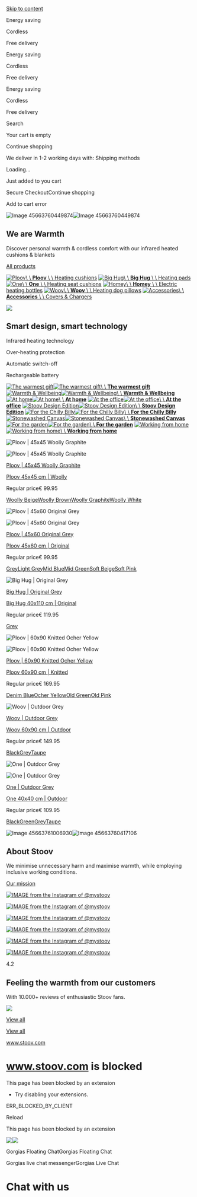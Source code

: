 [Skip to content](https://www.stoov.com/#MainContent)

Energy saving


Cordless


Free delivery


Energy saving


Cordless


Free delivery


Energy saving


Cordless


Free delivery


Search

Your cart is empty

Continue shopping

We deliver in 1-2 working days with:
Shipping methods

Loading...

Just added to you cart

Secure CheckoutContinue shopping

Add to cart error

![Image 45663760449874](https://www.stoov.com/cdn/shop/files/STOOV_thuiscomfort_2024-7509.png?v=1714653812&width=3000)![Image 45663760449874](https://www.stoov.com/cdn/shop/files/STOOV_thuiscomfort_2024-7509.png?v=1714653812&width=1440)

## We are Warmth

Discover personal warmth & cordless comfort with our infrared heated cushions & blankets

[All products](https://www.stoov.com/collections/all-products)

[![Ploov](https://www.stoov.com/cdn/shop/files/HP_tile_Ploov.webp?v=1717490212&width=840)\\
\\
**Ploov** \\
\\
Heating cushions](https://www.stoov.com/collections/ploov-heated-cushions) [![Big Hug](https://www.stoov.com/cdn/shop/files/Untitled_design_1.png?v=1717578518&width=840)\\
\\
**Big Hug** \\
\\
Heating pads](https://www.stoov.com/collections/big-hug-heating-pads) [![One](https://www.stoov.com/cdn/shop/files/One_Velvet_JuniperBlue_HR.webp?v=1712921057&width=840)\\
\\
**One** \\
\\
Heating seat cushions](https://www.stoov.com/collections/one-heated-seat-cushion) [![Homey](https://www.stoov.com/cdn/shop/files/Homey_Grey_Original_HR.png?v=1700581222&width=840)\\
\\
**Homey** \\
\\
Electric heating bottles](https://www.stoov.com/collections/homey-electric-hot-water-bottle) [![Woov](https://www.stoov.com/cdn/shop/collections/Woov_Woolly_Beige_PDP.png?v=1690974173&width=840)\\
\\
**Woov** \\
\\
Heating dog pillows](https://www.stoov.com/collections/woov) [![Accessories](https://www.stoov.com/cdn/shop/files/Covers_Acc_2.png?v=1713776696&width=840)\\
\\
**Accessories** \\
\\
Covers & Chargers](https://www.stoov.com/collections/covers-accessories)

![](https://www.stoov.com/cdn/shop/files/preview_images/a968cf90e2ec429ab395bf55de822b74.thumbnail.0000000000_2048x.jpg?v=1718786252)

## Smart design, smart technology

Infrared heating technology


Over-heating protection


Automatic switch-off


Rechargeable battery


[![The warmest gift](https://www.stoov.com/cdn/shop/files/Stoov_23_Gifting_GreenSofa_Ploovs_Velvet_Woolly_lowres.jpg?v=1699975168&width=640)![The warmest gift](https://www.stoov.com/cdn/shop/files/Stoov_23_Gifting_GreenSofa_Ploovs_Velvet_Woolly_lowres.jpg?v=1699975168&width=520)\\
\\
**The warmest gift**](https://www.stoov.com/pages/the-warmest-gift-for-the-cold-days) [![Warmth & Wellbeing](https://www.stoov.com/cdn/shop/files/STOOV_wellbeing_2024-7013.jpg?v=1736175039&width=640)![Warmth & Wellbeing](https://www.stoov.com/cdn/shop/files/STOOV_wellbeing_2024-7013.jpg?v=1736175039&width=520)\\
\\
**Warmth & Wellbeing**](https://www.stoov.com/pages/the-art-of-cocooning) [![At home](https://www.stoov.com/cdn/shop/files/STOOV_wellbeing_2024-7556.png?v=1714653812&width=640)![At home](https://www.stoov.com/cdn/shop/files/STOOV_wellbeing_2024-7556.png?v=1714653812&width=520)\\
\\
**At home**](https://www.stoov.com/collections/at-home) [![At the office](https://www.stoov.com/cdn/shop/files/STOOV_thuiswerken_2024-7223.png?v=1714653811&width=640)![At the office](https://www.stoov.com/cdn/shop/files/STOOV_thuiswerken_2024-7223.png?v=1714653811&width=520)\\
\\
**At the office**](https://www.stoov.com/collections/office) [![Stoov Design Edition](https://www.stoov.com/cdn/shop/files/Stoov_ByBorre_LR_nr-15.jpg?v=1705065186&width=640)![Stoov Design Edition](https://www.stoov.com/cdn/shop/files/Stoov_ByBorre_LR_nr-15.jpg?v=1705065186&width=520)\\
\\
**Stoov Design Edition**](https://www.stoov.com/pages/byborre) [![For the Chilly Billy](https://www.stoov.com/cdn/shop/files/Stoov_outdoor_frosty_table_1.jpg?v=1690969611&width=640)![For the Chilly Billy](https://www.stoov.com/cdn/shop/files/Stoov_outdoor_frosty_table_1.jpg?v=1690969611&width=520)\\
\\
**For the Chilly Billy**](https://www.stoov.com/pages/for-the-chilly-billies) [![Stonewashed Canvas](https://www.stoov.com/cdn/shop/files/Stoov_buiten_naarbuiten_vuurtje-8228.png?v=1714653797&width=640)![Stonewashed Canvas](https://www.stoov.com/cdn/shop/files/Stoov_buiten_naarbuiten_vuurtje-8228.png?v=1714653797&width=520)\\
\\
**Stonewashed Canvas**](https://www.stoov.com/collections/stonewashed-canvas) [![For the garden](https://www.stoov.com/cdn/shop/files/Stoov_buiten_naarbuiten_vuurtje-6818_1_1.png?v=1714654842&width=640)![For the garden](https://www.stoov.com/cdn/shop/files/Stoov_buiten_naarbuiten_vuurtje-6818_1_1.png?v=1714654842&width=520)\\
\\
**For the garden**](https://www.stoov.com/collections/garden) [![Working from home](https://www.stoov.com/cdn/shop/files/21_07-Stoov-11._thuiswerken_op_de_bank_071_BEW_RGB_LR.jpg?v=1631690216&width=640)![Working from home](https://www.stoov.com/cdn/shop/files/21_07-Stoov-11._thuiswerken_op_de_bank_071_BEW_RGB_LR.jpg?v=1631690216&width=520)\\
\\
**Working from home**](https://www.stoov.com/collections/working-from-home)

![Ploov | 45x45 Woolly Graphite](https://www.stoov.com/cdn/shop/files/Ploov_45x45_WoollyGraphite_LR.png?v=1696944788&width=768)

![Ploov | 45x45 Woolly Graphite](https://www.stoov.com/cdn/shop/files/Ploov_4545_Woolly_Graphite_Plus_HR_d623a20c-7046-4c6e-b409-7351746bdadf.jpg?v=1719469740&width=1200)

[Ploov | 45x45 Woolly Graphite](https://www.stoov.com/products/ploov-45x45-woolly-graphite)

[Ploov 45x45 cm \| Woolly](https://www.stoov.com/products/ploov-45x45-woolly-graphite)

Regular price€ 99.95

[Woolly Beige](https://www.stoov.com/products/ploov-45x45-woolly-beige "Woolly Beige")[Woolly Brown](https://www.stoov.com/products/ploov-45x45-woolly-brown "Woolly Brown")[Woolly Graphite](https://www.stoov.com/products/ploov-45x45-woolly-graphite "Woolly Graphite")[Woolly White](https://www.stoov.com/products/ploov-45x45-woolly-white "Woolly White")

![Ploov | 45x60 Original Grey](https://www.stoov.com/cdn/shop/files/Stoov_Ploov_45x60_Original_DarkGrey_HR.png?v=1700815563&width=1200)

![Ploov | 45x60 Original Grey](https://www.stoov.com/cdn/shop/products/Ploov_60_Original_Grey_1x1_8d8ccefc-378b-4667-8495-8ca941175320.png?v=1718784381&width=1200)

[Ploov | 45x60 Original Grey](https://www.stoov.com/products/ploov-45x60-original-grey)

[Ploov 45x60 cm \| Original](https://www.stoov.com/products/ploov-45x60-original-grey)

Regular price€ 99.95

[Grey](https://www.stoov.com/products/ploov-45x60-original-grey "Grey")[Light Grey](https://www.stoov.com/products/ploov-45x60-original-melange-light-grey "Light Grey")[Mid Blue](https://www.stoov.com/products/ploov-45x60-original-melange-mid-blue "Mid Blue")[Mid Green](https://www.stoov.com/products/ploov-45x60-original-melange-mid-green "Mid Green")[Soft Beige](https://www.stoov.com/products/ploov-45x60-original-melange-soft-beige "Soft Beige")[Soft Pink](https://www.stoov.com/products/ploov-45x60-original-melange-soft-pink "Soft Pink")

![Big Hug | Original Grey](https://www.stoov.com/cdn/shop/files/BigHugoriginalgrey_3087e955-d66f-45af-88e9-403cc9e91376.png?v=1693905032&width=768)

[Big Hug | Original Grey](https://www.stoov.com/products/big-hug-original-grey)

[Big Hug 40x110 cm \| Original](https://www.stoov.com/products/big-hug-original-grey)

Regular price€ 119.95

[Grey](https://www.stoov.com/products/big-hug-original-grey "Grey")

![Ploov | 60x90 Knitted Ocher Yellow](https://www.stoov.com/cdn/shop/files/Stoov_Ploov_60x90_Knitted_Ocher_Yellow_HR.png?v=1700816695&width=1200)

![Ploov | 60x90 Knitted Ocher Yellow](https://www.stoov.com/cdn/shop/products/Ploov_90_Knitted_Ocher-Yellow_1x1_398ee133-4095-472a-b64f-5503689fa0b3.png?v=1719473083&width=1200)

[Ploov | 60x90 Knitted Ocher Yellow](https://www.stoov.com/products/ploov-60x90-knitted-ocher-yellow)

[Ploov 60x90 cm \| Knitted](https://www.stoov.com/products/ploov-60x90-knitted-ocher-yellow)

Regular price€ 169.95

[Denim Blue](https://www.stoov.com/products/ploov-60x90-knitted-denim-blue "Denim Blue")[Ocher Yellow](https://www.stoov.com/products/ploov-60x90-knitted-ocher-yellow "Ocher Yellow")[Old Green](https://www.stoov.com/products/ploov-60x90-knitted-old-green "Old Green")[Old Pink](https://www.stoov.com/products/ploov-60x90-knitted-old-pink "Old Pink")

![Woov | Outdoor Grey](https://www.stoov.com/cdn/shop/files/Woovoutdoorgrey.png?v=1694000661&width=1200)

[Woov | Outdoor Grey](https://www.stoov.com/products/woov-outdoor-grey)

[Woov 60x90 cm \| Outdoor](https://www.stoov.com/products/woov-outdoor-grey)

Regular price€ 149.95

[Black](https://www.stoov.com/products/woov-outdoor-black "Black")[Grey](https://www.stoov.com/products/woov-outdoor-grey "Grey")[Taupe](https://www.stoov.com/products/woov-outdoor-taupe "Taupe")

![One | Outdoor Grey](https://www.stoov.com/cdn/shop/products/One_45x45_Outdoor_Grey_2_LR.png?v=1691658322&width=1200)

![One | Outdoor Grey](https://www.stoov.com/cdn/shop/products/One_Outdoor_Grey_1x1_29dd345e-e379-42bc-853e-7b9aae007f44.png?v=1719469164&width=1200)

[One | Outdoor Grey](https://www.stoov.com/products/one-outdoor-grey)

[One 40x40 cm \| Outdoor](https://www.stoov.com/products/one-outdoor-grey)

Regular price€ 109.95

[Black](https://www.stoov.com/products/one-outdoor-black "Black")[Green](https://www.stoov.com/products/one-outdoor-green "Green")[Grey](https://www.stoov.com/products/one-outdoor-grey "Grey")[Taupe](https://www.stoov.com/products/one-outdoor-taupe "Taupe")

![Image 45663761006930](https://www.stoov.com/cdn/shop/files/STOOV_opdebank_2024-6786.png?v=1714653813&width=3000)![Image 45663760417106](https://www.stoov.com/cdn/shop/files/STOOV_thuiscomfort_2024-7109.png?v=1714653812&width=1440)

## About Stoov

We minimise unnecessary harm and maximise warmth, while employing inclusive working conditions.

[Our mission](https://www.stoov.com/pages/sustainability)

[![IMAGE from the Instagram of @mystoov](https://scontent-fra3-2.cdninstagram.com/v/t51.75761-15/499670234_18342753967084588_8578233802050780280_n.jpg?stp=dst-jpg_e35_tt6&_nc_cat=104&ccb=7-5&_nc_sid=18de74&_nc_ohc=P_UvOShQbPkQ7kNvwEv50dn&_nc_oc=AdmDopDXVmw1eVGWuLC-HE-XsLYBANe-5xaa93TCkoSkl4uq4LLQk0GvXWY--uj7VancEsrJ1zMtfVKAZZuh8WA8&_nc_zt=23&_nc_ht=scontent-fra3-2.cdninstagram.com&edm=AM6HXa8EAAAA&_nc_gid=l-BZWy8c4ZsW0ZwbaCB_Bw&oh=00_AfJHyHYnW5KDN5okc8abTf1cUyWhKQaNgZIIydU2EITEyg&oe=6834E4DA)](https://www.instagram.com/p/DJ3wwXJN0LU/)

[![IMAGE from the Instagram of @mystoov](https://scontent-fra5-1.cdninstagram.com/v/t51.75761-15/498936119_18342416647084588_5471083782161584813_n.jpg?stp=dst-jpg_e35_tt6&_nc_cat=102&ccb=7-5&_nc_sid=18de74&_nc_ohc=9-p3eaJIe9MQ7kNvwGm_-ZI&_nc_oc=Adn_8Tvpn-cVvxo2Onod_KDBsWeL5r-1h-WD0BSpQocyPkUaxnZOHX5EahsN2X7932TYgER6JagbkCALwP9JWWTc&_nc_zt=23&_nc_ht=scontent-fra5-1.cdninstagram.com&edm=AM6HXa8EAAAA&_nc_gid=l-BZWy8c4ZsW0ZwbaCB_Bw&oh=00_AfI0Pnf43oGr1sLvD95Zl4ZgleOvt6SL67_buxUmoUM1Xw&oe=6834BCA3)](https://www.instagram.com/p/DJwCZ9RNeMK/)

[![IMAGE from the Instagram of @mystoov](https://scontent-fra5-1.cdninstagram.com/v/t51.75761-15/497297425_18341818981084588_3597306223020225916_n.jpg?stp=dst-jpg_e35_tt6&_nc_cat=110&ccb=7-5&_nc_sid=18de74&_nc_ohc=O0E4kgTwpysQ7kNvwFTvZ_D&_nc_oc=AdnJnwnGLiGTMM_VuHKqpYw93ZSoyIeFhMwEA_bHhUFYzizmNHmdVNTKHlm7ubr4IOpUoCSHYEmjNTRWfLbrT9kQ&_nc_zt=23&_nc_ht=scontent-fra5-1.cdninstagram.com&edm=AM6HXa8EAAAA&_nc_gid=l-BZWy8c4ZsW0ZwbaCB_Bw&oh=00_AfIL2GFRKjQm1OenfD-8ZLj8vDZ03Pwdws4oq3z16c4iTA&oe=6834EC5B)](https://www.instagram.com/p/DJhqgYHyYnV/)

[![IMAGE from the Instagram of @mystoov](https://scontent-fra3-1.cdninstagram.com/v/t51.75761-15/496139044_18341351230084588_7644520809723798099_n.jpg?stp=dst-jpg_e35_tt6&_nc_cat=103&ccb=7-5&_nc_sid=18de74&_nc_ohc=-wbH18YOKaIQ7kNvwHnLLQa&_nc_oc=Adm5plJs2Cdo8K4ZWt62wf3e4vaioI1Erwu5rko3VoH-W284dvhn-KT8cs4hi8BNT8PCruSZ7rAuyecBNwI8gC3d&_nc_zt=23&_nc_ht=scontent-fra3-1.cdninstagram.com&edm=AM6HXa8EAAAA&_nc_gid=l-BZWy8c4ZsW0ZwbaCB_Bw&oh=00_AfJgDm-JSiZ3aWohtaRknvXDafXrPFWPPrqGAXCI15Ecnw&oe=6834E531)](https://www.instagram.com/p/DJW7MNHIEdM/)

[![IMAGE from the Instagram of @mystoov](https://scontent-fra5-1.cdninstagram.com/v/t51.75761-15/495829238_18341144335084588_1981267308936738307_n.jpg?stp=dst-jpg_e35_tt6&_nc_cat=100&ccb=7-5&_nc_sid=18de74&_nc_ohc=p8SVFdL-pfAQ7kNvwE0lDj2&_nc_oc=AdmdOWHcjGXCECvfOAxBVz8gxEa8X-mxL-BpsfFRadVb8HbpIfJ7N_31zNjj2LJb-eVRVNjGqjsVJG1bLRvEihcn&_nc_zt=23&_nc_ht=scontent-fra5-1.cdninstagram.com&edm=AM6HXa8EAAAA&_nc_gid=l-BZWy8c4ZsW0ZwbaCB_Bw&oh=00_AfKgH-OLK-3s8f0QygTQ3_28ZTtxJk39c73pDRGpJhfdbA&oe=6834D0AA)](https://www.instagram.com/p/DJR2V5doHUe/)

[![IMAGE from the Instagram of @mystoov](https://scontent-fra3-1.cdninstagram.com/v/t51.75761-15/491901901_18340808878084588_5967861832202346303_n.jpg?stp=dst-jpg_e35_tt6&_nc_cat=105&ccb=7-5&_nc_sid=18de74&_nc_ohc=K53lEBv47McQ7kNvwEHnFRI&_nc_oc=Adn6dIOtpFEZUX-f1Ud_5Tz8SagLI3eU1FsZ61odp6CB43Bw9i1zrS0Va6xP6JhsfvlgWHViThgSSM0NUT8Vk3Cc&_nc_zt=23&_nc_ht=scontent-fra3-1.cdninstagram.com&edm=AM6HXa8EAAAA&_nc_gid=l-BZWy8c4ZsW0ZwbaCB_Bw&oh=00_AfL1r9uT99CSLFuy1zlDHUpnZfFYYEtCtLrkoxxeeMnn_A&oe=6834D325)](https://www.instagram.com/p/DJJ7EbhIJaG/)

4.2

## Feeling the warmth from our customers

With 10.000+ reviews of enthusiastic Stoov fans.

![](https://images-static.trustpilot.com/api/logos/light-bg/logo.svg)

[View all](https://www.trustpilot.com/review/stoov.com)

[View all](https://www.trustpilot.com/review/stoov.com)

www.stoov.com

# www.stoov.com is blocked

This page has been blocked by an extension

- Try disabling your extensions.

ERR\_BLOCKED\_BY\_CLIENT

Reload


This page has been blocked by an extension

![](<Base64-Image-Removed>)![](<Base64-Image-Removed>)

Gorgias Floating ChatGorgias Floating Chat

Gorgias live chat messengerGorgias Live Chat

# Chat with us